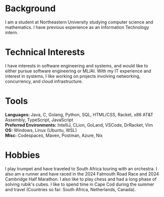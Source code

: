 # Background
I am a student at Northeastern University studying computer science and mathematics. I have previous experience as an Information Technology intern.

# Technical Interests
I have interests in software engineering and systems, and would like to either pursue software engineering or ML/AI. With my IT experience and interest in systems, I like working on projects involving networking, concurrency, and cloud infrastructure.

# Tools
**Languages:** Java, C, Golang, Python, SQL, HTML/CSS, Racket, x86 AT&T Assembly, TypeScript, JavaScript  
**Preferred Environments:** IntelliJ, CLion, GoLand, VSCode, DrRacket, Vim  
**OS:** Windows, Linux (Ubuntu, WSL)  
**Misc:** Codespaces, Maven, Postman, Azure, Nix    

# Hobbies
I play trumpet and have traveled to South Africa touring with an orchestra. I also am a runner and have raced in the 2024 Falmouth Road Race and 2024 Cambridge Half Marathon. I also like to play chess and had a long phase of solving rubik's cubes. I like to spend time in Cape Cod during the summer and travel (Countries so far: South Africa, Netherlands, Canada).
